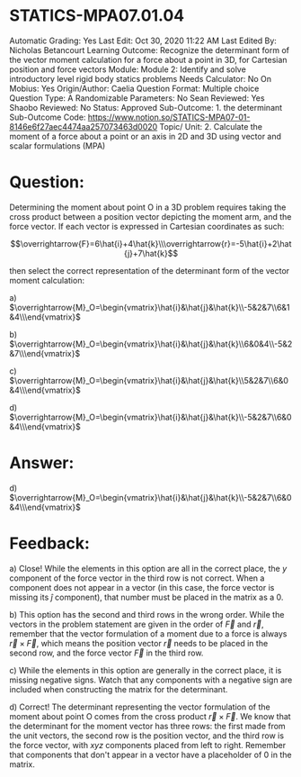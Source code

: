 # STATICS-MPA07.01.04

Automatic Grading: Yes
Last Edit: Oct 30, 2020 11:22 AM
Last Edited By: Nicholas Betancourt
Learning Outcome: Recognize the determinant form of the vector moment calculation for a force about a point in 3D, for Cartesian position and force vectors
Module: Module 2: Identify and solve introductory level rigid body statics problems
Needs Calculator: No
On Mobius: Yes
Origin/Author: Caelia
Question Format: Multiple choice
Question Type: A
Randomizable Parameters: No
Sean Reviewed: Yes
Shaobo Reviewed: No
Status: Approved
Sub-Outcome: 1. the determinant
Sub-Outcome Code: https://www.notion.so/STATICS-MPA07-01-8146e6f27aec4474aa257073463d0020
Topic/ Unit: 2. Calculate the moment of a force about a point or an axis in 2D and 3D using vector and scalar formulations (MPA)

# Question:

Determining the moment about point O in a 3D problem requires taking the cross product between a position vector depicting the moment arm, and the force vector. If each vector is expressed in Cartesian coordinates as such:

$$\overrightarrow{F}=6\hat{i}+4\hat{k}\\\overrightarrow{r}=-5\hat{i}+2\hat{j}+7\hat{k}$$

then select the correct representation of the determinant form of the vector moment calculation:

a) $\overrightarrow{M}_O=\begin{vmatrix}\hat{i}&\hat{j}&\hat{k}\\-5&2&7\\6&1&4\\\end{vmatrix}$

b) $\overrightarrow{M}_O=\begin{vmatrix}\hat{i}&\hat{j}&\hat{k}\\6&0&4\\-5&2&7\\\end{vmatrix}$

c) $\overrightarrow{M}_O=\begin{vmatrix}\hat{i}&\hat{j}&\hat{k}\\5&2&7\\6&0&4\\\end{vmatrix}$

d) $\overrightarrow{M}_O=\begin{vmatrix}\hat{i}&\hat{j}&\hat{k}\\-5&2&7\\6&0&4\\\end{vmatrix}$

# Answer:

d) $\overrightarrow{M}_O=\begin{vmatrix}\hat{i}&\hat{j}&\hat{k}\\-5&2&7\\6&0&4\\\end{vmatrix}$

# Feedback:

a) Close! While the elements in this option are all in the correct place, the $y$ component of the force vector in the third row is not correct. When a component does not appear in a vector (in this case, the force vector is missing its $\hat{j}$ component), that number must be placed in the matrix as a 0. 

b) This option has the second and third rows in the wrong order. While the vectors in the problem statement are given in the order of $\overrightarrow{F}$ and $\overrightarrow{r}$, remember that the vector formulation of a moment due to a force is always $\overrightarrow{r}\times\overrightarrow{F}$, which means the position vector $\overrightarrow{r}$ needs to be placed in the second row, and the force vector $\overrightarrow{F}$ in the third row. 

c) While the elements in this option are generally in the correct place, it is missing negative signs. Watch that any components with a negative sign are included when constructing the matrix for the determinant. 

d) Correct! The determinant representing the vector formulation of the moment about point O comes from the cross product $\overrightarrow{r}\times\overrightarrow{F}$. We know that the determinant for the moment vector has three rows: the first made from the unit vectors, the second row is the position vector, and the third row is the force vector, with $xyz$ components placed from left to right. Remember that components that don't appear in a vector have a placeholder of 0 in the matrix.